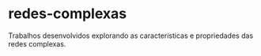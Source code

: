 # redes-complexas
Trabalhos desenvolvidos explorando as características e propriedades das redes complexas.
